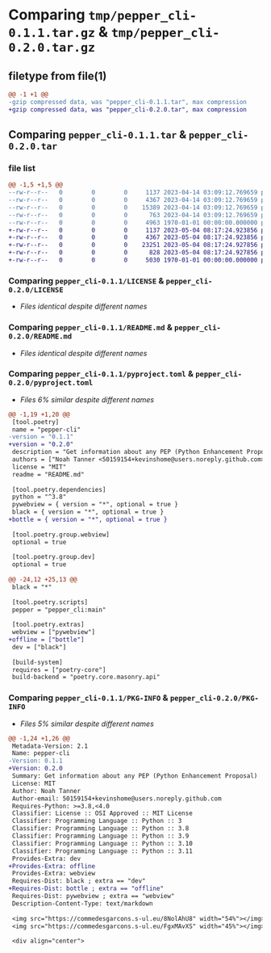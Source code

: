 # Comparing `tmp/pepper_cli-0.1.1.tar.gz` & `tmp/pepper_cli-0.2.0.tar.gz`

## filetype from file(1)

```diff
@@ -1 +1 @@
-gzip compressed data, was "pepper_cli-0.1.1.tar", max compression
+gzip compressed data, was "pepper_cli-0.2.0.tar", max compression
```

## Comparing `pepper_cli-0.1.1.tar` & `pepper_cli-0.2.0.tar`

### file list

```diff
@@ -1,5 +1,5 @@
--rw-r--r--   0        0        0     1137 2023-04-14 03:09:12.769659 pepper_cli-0.1.1/LICENSE
--rw-r--r--   0        0        0     4367 2023-04-14 03:09:12.769659 pepper_cli-0.1.1/README.md
--rw-r--r--   0        0        0    15389 2023-04-14 03:09:12.769659 pepper_cli-0.1.1/pepper_cli.py
--rw-r--r--   0        0        0      763 2023-04-14 03:09:12.769659 pepper_cli-0.1.1/pyproject.toml
--rw-r--r--   0        0        0     4963 1970-01-01 00:00:00.000000 pepper_cli-0.1.1/PKG-INFO
+-rw-r--r--   0        0        0     1137 2023-05-04 08:17:24.923856 pepper_cli-0.2.0/LICENSE
+-rw-r--r--   0        0        0     4367 2023-05-04 08:17:24.923856 pepper_cli-0.2.0/README.md
+-rw-r--r--   0        0        0    23251 2023-05-04 08:17:24.927856 pepper_cli-0.2.0/pepper_cli.py
+-rw-r--r--   0        0        0      828 2023-05-04 08:17:24.927856 pepper_cli-0.2.0/pyproject.toml
+-rw-r--r--   0        0        0     5030 1970-01-01 00:00:00.000000 pepper_cli-0.2.0/PKG-INFO
```

### Comparing `pepper_cli-0.1.1/LICENSE` & `pepper_cli-0.2.0/LICENSE`

 * *Files identical despite different names*

### Comparing `pepper_cli-0.1.1/README.md` & `pepper_cli-0.2.0/README.md`

 * *Files identical despite different names*

### Comparing `pepper_cli-0.1.1/pyproject.toml` & `pepper_cli-0.2.0/pyproject.toml`

 * *Files 6% similar despite different names*

```diff
@@ -1,19 +1,20 @@
 [tool.poetry]
 name = "pepper-cli"
-version = "0.1.1"
+version = "0.2.0"
 description = "Get information about any PEP (Python Enhancement Proposal)"
 authors = ["Noah Tanner <50159154+kevinshome@users.noreply.github.com>"]
 license = "MIT"
 readme = "README.md"
 
 [tool.poetry.dependencies]
 python = "^3.8"
 pywebview = { version = "*", optional = true }
 black = { version = "*", optional = true }
+bottle = { version = "*", optional = true }
 
 [tool.poetry.group.webview]
 optional = true
 
 [tool.poetry.group.dev]
 optional = true
 
@@ -24,12 +25,13 @@
 black = "*"
 
 [tool.poetry.scripts]
 pepper = "pepper_cli:main"
 
 [tool.poetry.extras]
 webview = ["pywebview"]
+offline = ["bottle"]
 dev = ["black"]
 
 [build-system]
 requires = ["poetry-core"]
 build-backend = "poetry.core.masonry.api"
```

### Comparing `pepper_cli-0.1.1/PKG-INFO` & `pepper_cli-0.2.0/PKG-INFO`

 * *Files 5% similar despite different names*

```diff
@@ -1,24 +1,26 @@
 Metadata-Version: 2.1
 Name: pepper-cli
-Version: 0.1.1
+Version: 0.2.0
 Summary: Get information about any PEP (Python Enhancement Proposal)
 License: MIT
 Author: Noah Tanner
 Author-email: 50159154+kevinshome@users.noreply.github.com
 Requires-Python: >=3.8,<4.0
 Classifier: License :: OSI Approved :: MIT License
 Classifier: Programming Language :: Python :: 3
 Classifier: Programming Language :: Python :: 3.8
 Classifier: Programming Language :: Python :: 3.9
 Classifier: Programming Language :: Python :: 3.10
 Classifier: Programming Language :: Python :: 3.11
 Provides-Extra: dev
+Provides-Extra: offline
 Provides-Extra: webview
 Requires-Dist: black ; extra == "dev"
+Requires-Dist: bottle ; extra == "offline"
 Requires-Dist: pywebview ; extra == "webview"
 Description-Content-Type: text/markdown
 
 <img src="https://commedesgarcons.s-ul.eu/8NolAhU8" width="54%"></img> 
 <img src="https://commedesgarcons.s-ul.eu/FgxMAvXS" width="45%"></img> 
 
 <div align="center">
```

